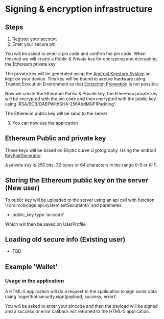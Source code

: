 # Signing & encryption infrastructure

## Steps
1. Register your account
2. Enter your secure pin

  You will be asked to enter a pin code and confirm the pin code.
  When finished we will create a Public & Private key for encrypting and decrypting the Ethereum private key

  The private key will be generated using the [Android Keystore System](https://developer.android.com/training/articles/keystore.html) an kept on your device. This key will be bound to secure hardware using Trusted Execution Environment so that [Extraction Prevention](https://developer.android.com/training/articles/keystore.html#ExtractionPrevention) is not possible.

  Now we create the Ethereum Public & Private key, the Ethereum private key will be encrypted with the pin code and then encrypted with the public key using 'RSA/ECB/OAEPWithSHA-256AndMGF1Padding'.

  The Ethereum public key will be send to the server

3. You can now use the application


## Ethereum Public and private key

These keys will be based on Elliptic curve cryptography. Using the android [KeyPairGenerator](https://developer.android.com/training/articles/keystore.html#SupportedKeyPairGenerators).

A private key is 256 bits, 32 bytes or 64 characters in the range 0-9 or A-F.

## Storing the Ethereum public key on the server (New user)
To public key will be uploaded to the server using an api call with function 'com.mobicage.api.system.setSecureInfo' and parametes:
- public_key type 'unicode'

Which will then be saved on UserProfile

## Loading old secure info (Existing user)
 - TBD


## Example 'Wallet'

### Usage in the application

A HTML-5 application will do a request to the application to sign some data using 'rogerthat.security.sign(payload, success, error)'.

You will be asked to enter your pincode and then the payload will be signed and a success or error callback will returned to the HTML-5 application.
